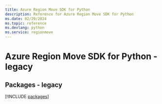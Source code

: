 ```yaml
---
title: Azure Region Move SDK for Python
description: Reference for Azure Region Move SDK for Python
ms.date: 02/29/2024
ms.topic: reference
ms.devlang: python
ms.service: regionmove
---
```

# Azure Region Move SDK for Python - legacy
## Packages - legacy
[!INCLUDE [packages](region-move-index.md)]